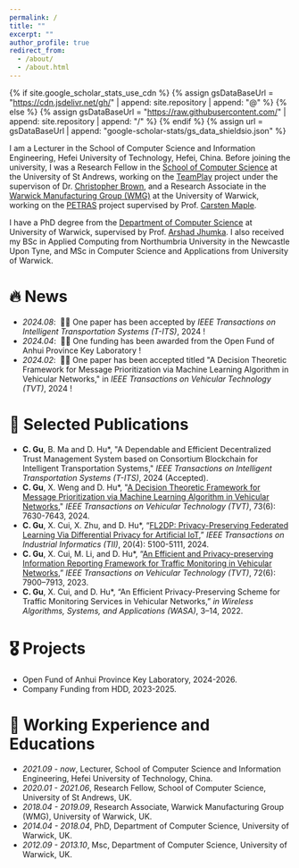```yaml
---
permalink: /
title: ""
excerpt: ""
author_profile: true
redirect_from: 
  - /about/
  - /about.html
---
```


{% if site.google_scholar_stats_use_cdn %}
{% assign gsDataBaseUrl = "https://cdn.jsdelivr.net/gh/" | append: site.repository | append: "@" %}
{% else %}
{% assign gsDataBaseUrl = "https://raw.githubusercontent.com/" | append: site.repository | append: "/" %}
{% endif %}
{% assign url = gsDataBaseUrl | append: "google-scholar-stats/gs_data_shieldsio.json" %}

<span class='anchor' id='about-me'></span>

I am a Lecturer in the School of Computer Science and Information Engineering, Hefei University of Technology, Hefei, China. Before joining the university, I was a Research Fellow in the [School of Computer Science](https://www.st-andrews.ac.uk/computer-science/) at the University of St Andrews, working on the [TeamPlay](https://teamplay-h2020.eu/) project under the supervison of Dr. [Christopher Brown](https://www.st-andrews.ac.uk/computer-science/people/cmb21), and a Research Associate in the [Warwick Manufacturing Group (WMG)](https://warwick.ac.uk/fac/sci/wmg/) at the University of Warwick, working on the [PETRAS](https://petras-iot.org/projects/) project supervised by Prof. [Carsten Maple](https://www.turing.ac.uk/people/researchers/carsten-maple). 

I have a PhD degree from the [Department of Computer Science](https://warwick.ac.uk/fac/sci/dcs/) at University of Warwick, supervised by Prof. [Arshad Jhumka](https://eps.leeds.ac.uk/computing/staff/14238/professor-arshad-jhumka). I also received my BSc in Applied Computing from Northumbria University in the Newcastle Upon Tyne, and MSc in Computer Science and Applications from University of Warwick.

<!--  I have published more than 100 papers at the top international AI conferences with total <a href='https://scholar.google.com/citations?user=DhtAFkwAAAAJ'>google scholar citations <strong><span id='total_cit'>260000+</span></strong></a> (You can also use google scholar badge <a href='https://scholar.google.com/citations?user=DhtAFkwAAAAJ'><img src="https://img.shields.io/endpoint?url={{ url | url_encode }}&logo=Google%20Scholar&labelColor=f6f6f6&color=9cf&style=flat&label=citations"></a>). --> 


# 🔥 News
- *2024.08*: &nbsp;🎉🎉 One paper has been accepted by _IEEE Transactions on Intelligent Transportation Systems (T-ITS)_, 2024 !
- *2024.04*: &nbsp;🎉🎉 One funding has been awarded from the Open Fund of Anhui Province Key Laboratory !
- *2024.02*: &nbsp;🎉🎉 One paper has been accepted titled "A Decision Theoretic Framework for Message Prioritization via Machine Learning Algorithm in Vehicular Networks," in  _IEEE Transactions on Vehicular Technology (TVT)_, 2024 !

# 📝 Selected Publications
- **C. Gu**, B. Ma and D. Hu*, "A Dependable and Efficient Decentralized Trust Management System based on Consortium Blockchain for Intelligent Transportation Systems,"  _IEEE Transactions on Intelligent Transportation Systems (T-ITS)_, 2024 (Accepted).
- **C. Gu**, X. Weng and D. Hu*, "[A Decision Theoretic Framework for Message Prioritization via Machine Learning Algorithm in Vehicular Networks](https://ieeexplore.ieee.org/document/10400865),"  _IEEE Transactions on Vehicular Technology (TVT)_, 73(6): 7630-7643, 2024.
- **C. Gu**, X. Cui, X. Zhu, and D. Hu*, “[FL2DP: Privacy-Preserving Federated Learning Via Differential Privacy for Artificial IoT](https://ieeexplore.ieee.org/abstract/document/10324410),” _IEEE Transactions on Industrial Informatics (TII)_, 20(4): 5100-5111, 2024.
- **C. Gu**, X. Cui, M. Li, and D. Hu*, “[An Efficient and Privacy-preserving Information Reporting Framework for Traffic Monitoring in Vehicular Networks](https://ieeexplore.ieee.org/document/10035417),” _IEEE Transactions on Vehicular Technology (TVT)_, 72(6): 7900–7913, 2023.
- **C. Gu**, X. Cui, and D. Hu*, “An Efficient Privacy-Preserving Scheme for Traffic Monitoring Services in Vehicular Networks,” _in Wireless Algorithms, Systems, and Applications (WASA)_, 3–14, 2022.
<!-- - **C. Gu***, M. Bradbury, J. Kirton, and A. Jhumka, “[A decision theoretic framework for selecting source location privacy aware routing protocols in wireless sensor networks](https://www.sciencedirect.com/science/article/abs/pii/S0167739X17317028),” _Future Generation Computer Systems (FGCS)_, 87, 514–526, 2018. 

<!--
<div class='paper-box'><div class='paper-box-image'><div><div class="badge">CVPR 2016</div><img src='images/500x300.png' alt="sym" width="100%"></div></div>
<div class='paper-box-text' markdown="1">

[Deep Residual Learning for Image Recognition](https://openaccess.thecvf.com/content_cvpr_2016/papers/He_Deep_Residual_Learning_CVPR_2016_paper.pdf)

**Kaiming He**, Xiangyu Zhang, Shaoqing Ren, Jian Sun

[**Project**](https://scholar.google.com/citations?view_op=view_citation&hl=zh-CN&user=DhtAFkwAAAAJ&citation_for_view=DhtAFkwAAAAJ:ALROH1vI_8AC) <strong><span class='show_paper_citations' data='DhtAFkwAAAAJ:ALROH1vI_8AC'></span></strong>
- Lorem ipsum dolor sit amet, consectetur adipiscing elit. Vivamus ornare aliquet ipsum, ac tempus justo dapibus sit amet. 
</div>
</div>
-->

# 🎖 Projects
- Open Fund of Anhui Province Key Laboratory, 2024-2026.
- Company Funding from HDD, 2023-2025.

# 📖 Working Experience and Educations
- *2021.09 - now*, Lecturer, School of Computer Science and Information Engineering, Hefei University of Technology, China. 
- *2020.01 - 2021.06*, Research Fellow, School of Computer Science, University of St Andrews, UK.
- *2018.04 - 2019.09*,  Research Associate, Warwick Manufacturing Group (WMG), University of Warwick, UK.
- *2014.04 - 2018.04*,  PhD, Department of Computer Science, University of Warwick, UK.
- *2012.09 - 2013.10*,  Msc, Department of Computer Science, University of Warwick, UK.

<!-- # 💬 Invited Talks
- *2021.06*, Lorem ipsum dolor sit amet, consectetur adipiscing elit. Vivamus ornare aliquet ipsum, ac tempus justo dapibus sit amet. 
- *2021.03*, Lorem ipsum dolor sit amet, consectetur adipiscing elit. Vivamus ornare aliquet ipsum, ac tempus justo dapibus sit amet.  \| [\[video\]](https://github.com/)

 # 💻 Internships
- *2019.05 - 2020.02*, [Lorem](https://github.com/), China.
-->
